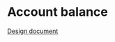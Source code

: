 # Account balance
[Design document](https://docs.google.com/document/d/1Az7GhaMJqP4Qaodi8x3GuKyGeSWOH1sXHMtdczRwlYQ/edit)
